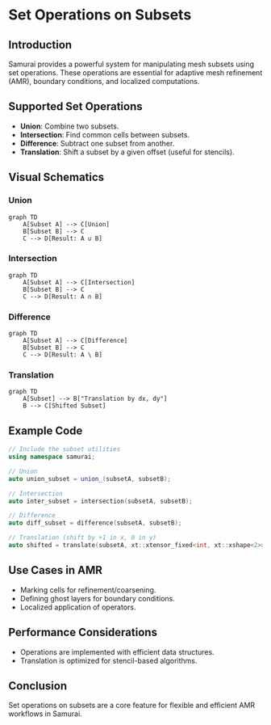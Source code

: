 # Set Operations on Subsets

## Introduction

Samurai provides a powerful system for manipulating mesh subsets using set operations. These operations are essential for adaptive mesh refinement (AMR), boundary conditions, and localized computations.

## Supported Set Operations

- **Union**: Combine two subsets.
- **Intersection**: Find common cells between subsets.
- **Difference**: Subtract one subset from another.
- **Translation**: Shift a subset by a given offset (useful for stencils).

## Visual Schematics

### Union

```mermaid
graph TD
    A[Subset A] --> C[Union]
    B[Subset B] --> C
    C --> D[Result: A ∪ B]
```

### Intersection

```mermaid
graph TD
    A[Subset A] --> C[Intersection]
    B[Subset B] --> C
    C --> D[Result: A ∩ B]
```

### Difference

```mermaid
graph TD
    A[Subset A] --> C[Difference]
    B[Subset B] --> C
    C --> D[Result: A \ B]
```

### Translation

```mermaid
graph TD
    A[Subset] --> B["Translation by dx, dy"]
    B --> C[Shifted Subset]
```

## Example Code

```cpp
// Include the subset utilities
using namespace samurai;

// Union
auto union_subset = union_(subsetA, subsetB);

// Intersection
auto inter_subset = intersection(subsetA, subsetB);

// Difference
auto diff_subset = difference(subsetA, subsetB);

// Translation (shift by +1 in x, 0 in y)
auto shifted = translate(subsetA, xt::xtensor_fixed<int, xt::xshape<2>>{1, 0});
```

## Use Cases in AMR

- Marking cells for refinement/coarsening.
- Defining ghost layers for boundary conditions.
- Localized application of operators.

## Performance Considerations

- Operations are implemented with efficient data structures.
- Translation is optimized for stencil-based algorithms.

## Conclusion

Set operations on subsets are a core feature for flexible and efficient AMR workflows in Samurai. 